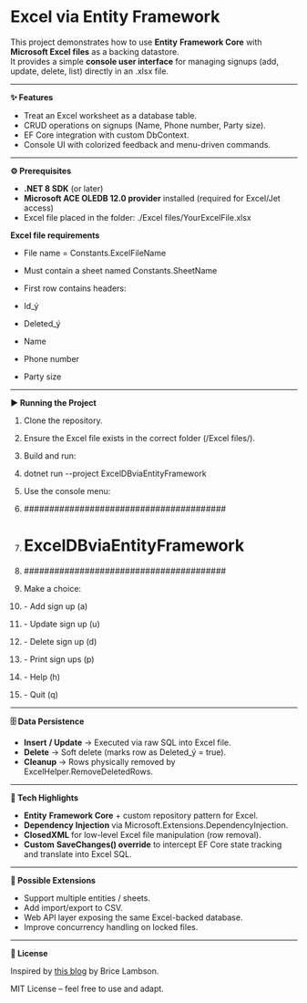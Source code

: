 # Excel via Entity Framework

This project demonstrates how to use **Entity** **Framework Core** with **Microsoft Excel files** as a backing datastore.  
It provides a simple **console user interface** for managing signups (add, update, delete, list) directly in an .xlsx file.

- - -

**✨ Features**

*   Treat an Excel worksheet as a database table.
*   CRUD operations on signups (Name, Phone number, Party size).
*   EF Core integration with custom DbContext.
*   Console UI with colorized feedback and menu-driven commands.

- - -

**⚙️ Prerequisites**

*   **.NET 8 SDK** (or later)
*   **Microsoft ACE OLEDB 12.0 provider** installed (required for Excel/Jet access)
*   Excel file placed in the folder: ./Excel files/YourExcelFile.xlsx

**Excel file requirements**

*   File name = Constants.ExcelFileName
*   Must contain a sheet named Constants.SheetName
*   First row contains headers:

*   Id\_ý
*   Deleted\_ý
*   Name
*   Phone number
*   Party size

- - -

**▶️ Running the Project**

1.  Clone the repository.
2.  Ensure the Excel file exists in the correct folder (/Excel files/).
3.  Build and run:
4.  dotnet run --project ExcelDBviaEntityFramework
5.  Use the console menu:
6.  ########################################
7.  # ExcelDBviaEntityFramework #
8.  ########################################

10.  Make a choice:
11.  \- Add sign up (a)
12.  \- Update sign up (u)
13.  \- Delete sign up (d)
14.  \- Print sign ups (p)
15.  \- Help (h)
16.  \- Quit (q)

- - -

**🗄 Data Persistence**

*   **Insert** **/ Update** → Executed via raw SQL into Excel file.
*   **Delete** → Soft delete (marks row as Deleted\_ý = true).
*   **Cleanup** → Rows physically removed by ExcelHelper.RemoveDeletedRows.

- - -

**🧩 Tech Highlights**

*   **Entity** **Framework Core** + custom repository pattern for Excel.
*   **Dependency** **Injection** via Microsoft.Extensions.DependencyInjection.
*   **ClosedXML** for low-level Excel file manipulation (row removal).
*   **Custom** **SaveChanges() override** to intercept EF Core state tracking and translate into Excel SQL.

- - -

**🚀 Possible Extensions**

*   Support multiple entities / sheets.
*   Add import/export to CSV.
*   Web API layer exposing the same Excel-backed database.
*   Improve concurrency handling on locked files.

- - -

**📜 License**

Inspired by [this blog](https://www.bricelam.net/2024/03/12/ef-xlsx.html) by Brice Lambson.

MIT License – feel free to use and adapt.
